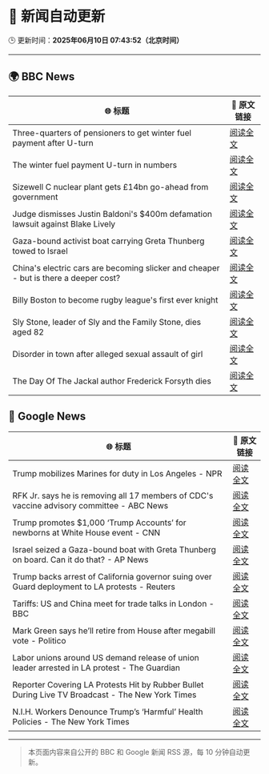 # 🧠 新闻自动更新

🕒 更新时间：**2025年06月10日 07:43:52（北京时间）**

---

## 🌍 BBC News

| 🌐 标题 | 🔗 原文链接 |
|--------|-------------|
| Three-quarters of pensioners to get winter fuel payment after U-turn | [阅读全文](https://www.bbc.com/news/articles/cn4gnk7g228o) |
| The winter fuel payment U-turn in numbers | [阅读全文](https://www.bbc.com/news/articles/c79eg2x5qnno) |
| Sizewell C nuclear plant gets £14bn go-ahead from government | [阅读全文](https://www.bbc.com/news/articles/c4gr3nd5zy6o) |
| Judge dismisses Justin Baldoni's $400m defamation lawsuit against Blake Lively | [阅读全文](https://www.bbc.com/news/articles/cp3n0d115n0o) |
| Gaza-bound activist boat carrying Greta Thunberg towed to Israel | [阅读全文](https://www.bbc.com/news/articles/c5y264x3nnno) |
| China's electric cars are becoming slicker and cheaper - but is there a deeper cost? | [阅读全文](https://www.bbc.com/news/articles/cy8d4v69jw6o) |
| Billy Boston to become rugby league's first ever knight | [阅读全文](https://www.bbc.com/news/articles/cz0d5zr2g20o) |
| Sly Stone, leader of Sly and the Family Stone, dies aged 82 | [阅读全文](https://www.bbc.com/news/articles/c4g2d5yz1r1o) |
| Disorder in town after alleged sexual assault of girl | [阅读全文](https://www.bbc.com/news/articles/ckg4v04p008o) |
| The Day Of The Jackal author Frederick Forsyth dies | [阅读全文](https://www.bbc.com/news/articles/czj4ljxv17xo) |

## 📰 Google News

| 🌐 标题 | 🔗 原文链接 |
|--------|-------------|
| Trump mobilizes Marines for duty in Los Angeles - NPR | [阅读全文](https://news.google.com/rss/articles/CBMikwFBVV95cUxOamJYWm9hQnloVGtyRjNjcWtDaXRVc3VhbzdraWt3MC1VVnZ6cUxLRE1JOUNDYXFZT0EzLWl3bHJIMlRLZjh1VXg0VkM1blJvNjM3d2xYTmhrQjdfUWYzOF9zNjNKMnVtYWwzQXRHcW54T2hoMEJQaEVjNlpMSVpsV2VDdGpibTI3azh1UG1sUTdEQWM?oc=5) |
| RFK Jr. says he is removing all 17 members of CDC's vaccine advisory committee - ABC News | [阅读全文](https://news.google.com/rss/articles/CBMingFBVV95cUxQNHp5VUp4MGNDXzdldTZwenhEeU1JemFYMkJEYzAtZWxmWmc1czRvTlBRMWdad21WcWdXa1dldlhBSlQzREJPZ0pfd0kzcXZKdEZSR1Q2ZHdHOEYtM0xlXzFzd0VhYlNKSGRZVUVXYUlQcFNaclJiOWgxVGtZUGRjTjhtR3B4SHFCb28yZ0RTWmpETGpMNm9mTFpWQ2x4QdIBowFBVV95cUxPTUFuZGRYUjdaV3VOVzI5aFc4a0lUV1pZR3ZEMUVfNU9wNjJTTnliVHBsLUFZWWJySE9nNlg1X1dJTEtQZFRJaGlDN0hHeWFnY2VneHU4Ym9vd3BYUjJBSzJJdXZXM0tZbUxNMEw2anhUTXN0Mm5uUVFycU9jcl82NEFhRG00NUt0ZXhsQjRwY3psNi1VNU1wdzRpck0zZnB2aGF3?oc=5) |
| Trump promotes $1,000 ‘Trump Accounts’ for newborns at White House event - CNN | [阅读全文](https://news.google.com/rss/articles/CBMidkFVX3lxTE9tanhLSGZvVzh3bEhMNDVvZXVPNm85MVJ1Zk9yajRHUjU0VEJ5c0hQclZkNTA0LU1ZRExIeGxsTkhWUnIwZ29qM1h5Rk4wS2NMdjBSTGthS0p0VVNId3ZRZElRblluUnZMaEptQUtsYW9fcHN4UWfSAXtBVV95cUxQT3ZpUXBfRDZDTi1WeThXVmY5SnVzWVRNempWcmhUZ1RiMUhjLWJWYjQzYUswS3dUdzY0SHNRUzlIbDVlR09xNy1WWnQ0WDBpRzhacWZSeGplbDR6UWRsSGxTQlU2SWxqT0lKWlo2dWJXdlR6aGhheGlVeUE?oc=5) |
| Israel seized a Gaza-bound boat with Greta Thunberg on board. Can it do that? - AP News | [阅读全文](https://news.google.com/rss/articles/CBMiowFBVV95cUxPNUdhdDJUSHhiZkV6eWViaGM3Z2xBQ01DV3BzS25wOS1NYmJ6QXJkZzlBRkZmVjVXNGFwNllhNzhYOExEN3FPZ1Jpb01QNW1DRnFzVTBlSlJOcS0yYV9qYXIySUlyOE9iY2k0eHhHWkZ5RW5RbGNEUmNXdEdBNl9uZ2RPbDV2TE0tMW9mZ052SXpNaHpoVF8xYVFHMUQ0RWlZRzNn?oc=5) |
| Trump backs arrest of California governor suing over Guard deployment to LA protests - Reuters | [阅读全文](https://news.google.com/rss/articles/CBMirgFBVV95cUxOTC1uZWo4UnltcUtPbk9TYTN2V1lvMlFmbWdqNzNCZDJQbkdwb2pnX2FPNWFYY09TZ1RVMnFuMk0xOEVKSWUtQjQ0TkRnZ3R4cVNUcnlUS2l5NTVMVG80azFfQUthbGFkblE4MzFFN190Z3FjSzZ2RTktNjRySy1RMngtVXVyMGNMOFJEQU1TXzZzaTA1dlA0cXhaRVlteEMzNEI1dkJZWnM4eVhCSVE?oc=5) |
| Tariffs: US and China meet for trade talks in London - BBC | [阅读全文](https://news.google.com/rss/articles/CBMiWkFVX3lxTE9OWXFOQ2k5WFVEUlhJVlJKSzhCVnV5MnQ4WTFvOVRPX0FrNVlqclhRWTVsaUw0NE9Qb3BtMk1iNTJJekE2NlFEMTVKNjlIaUhLeTRDNzhRTGpGUdIBX0FVX3lxTE5FZE0xSU9CMkh4OGpNeWpNTmpkWnN3MWtCb29CN1NPbUU4WmZISjc4LTIxbW41bXVrZklJaVR5RnN2Z0FkTzFXZDFnbjRrNHdyUGxwanNWN3RGVGVjWC04?oc=5) |
| Mark Green says he’ll retire from House after megabill vote - Politico | [阅读全文](https://news.google.com/rss/articles/CBMiqwFBVV95cUxPZzIxSHlYXzdUUlpMb1JOd1FOdThrOVZLUVF5MDh6U3B1QzZDUHpDMDBHcnFOY2k2TFFvajVkd0h0WTdHS0YtWWdsZVVGWGNtZkFOZFV4NW45RFhzWExSenA5QVZyR1ZleGdtMXJGQ0hJTV91a3FWOGhBdmtTOE5DYnV6RzVtTVVjZkpFZEhxNVc1eklteEMtTTRVVUFwZHJoMnA5ajQwVTZkakE?oc=5) |
| Labor unions around US demand release of union leader arrested in LA protest - The Guardian | [阅读全文](https://news.google.com/rss/articles/CBMiiAFBVV95cUxPYXRUTnp0X2tpVU5MUmljRUlpSnA3Zm80bURjUl94bGFDczJGTFk2RDlvOHQ0Ti1nTkdkc3JCSTdlSlV4RGE5T3N2dGxIUGg0SVF0anNva0NQN09IQ0o3MTFSZ0hMRnhVTlJHQ1pXeWJ5WmtTbXBfZXJrb0hfX0xmNWM3SEhTZTdn?oc=5) |
| Reporter Covering LA Protests Hit by Rubber Bullet During Live TV Broadcast - The New York Times | [阅读全文](https://news.google.com/rss/articles/CBMiigFBVV95cUxOdWNqdmhQdTV6V0VFRDdCLTZfMFkwb1dFT25RX0F2ZEFGbWlTdnVWWmMyQjJ5ZVhEU29FSnNvOEZUZzlIcDE4OWhDSktmSWtNWTA4QldxdXZLd0M0YzhvYjlrWlhkTmRSVkhYVjVhbTJhNVdpZDJqV09uNl82TnZyT1dmSXZUd0syUWc?oc=5) |
| N.I.H. Workers Denounce Trump’s ‘Harmful’ Health Policies - The New York Times | [阅读全文](https://news.google.com/rss/articles/CBMiggFBVV95cUxNbW1LcWtnMDN3WGZiNXpxaWRrVXpnY09DWE5YWlR1U0IxTUw2cTdiRkdNZDB4VmsyQXdod25kSmZ3c1dmTzViTGpjc1JaakJ1THNWNHQyemhOQWU0S3NCQUdiamhyQ2t1TUwxOUNmVzdzQlozR1VqWFVUaDN6eHVEbTZ3?oc=5) |

---
> 本页面内容来自公开的 BBC 和 Google 新闻 RSS 源，每 10 分钟自动更新。